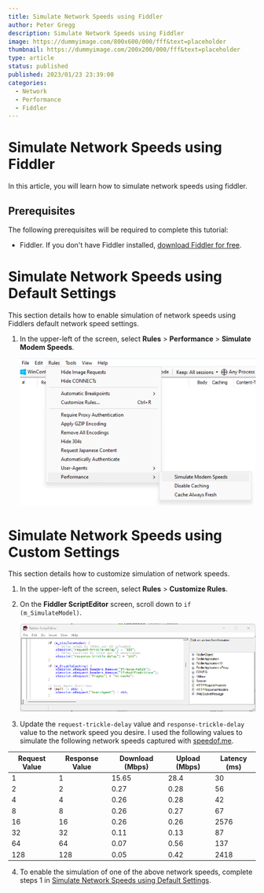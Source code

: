 ```yaml
---
title: Simulate Network Speeds using Fiddler
author: Peter Gregg
description: Simulate Network Speeds using Fiddler
image: https://dummyimage.com/800x600/000/fff&text=placeholder
thumbnail: https://dummyimage.com/200x200/000/fff&text=placeholder
type: article
status: published
published: 2023/01/23 23:39:00
categories: 
  - Network
  - Performance
  - Fiddler
---
```


# Simulate Network Speeds using Fiddler

In this article, you will learn how to simulate network speeds using fiddler.

## Prerequisites

The following prerequisites will be required to complete this tutorial:
- Fiddler. If you don't have Fiddler installed, [download Fiddler for free](https://www.telerik.com/download/fiddler).

# Simulate Network Speeds using Default Settings

This section details how to enable simulation of network speeds using Fiddlers default network speed settings.

1. In the upper-left of the screen, select **Rules** > **Performance** > **Simulate Modem Speeds**.  

    ![Fiddler Enable Simulate Modem Speeds](https://raw.githubusercontent.com/petergregg/Content/main/Blog/Images/FiddlerEnableSimulateModemSpeeds.png)

# Simulate Network Speeds using Custom Settings
This section details how to customize simulation of network speeds.

1. In the upper-left of the screen, select **Rules** > **Customize Rules**. 
2. On the **Fiddler ScriptEditor** screen, scroll down to `if (m_SimulateModel)`. 

    ![Fiddler Enable Simulate Modem Speeds](https://raw.githubusercontent.com/petergregg/Content/main/Blog/Images/FiddlerCustomiseSimulatedModemSpeeds.png)

3. Update the `request-trickle-delay` value and `response-trickle-delay` value to the network speed you desire. I used the following values to simulate the following network speeds captured with [speedof.me](https://speedof.me/).

| Request Value | Response Value | Download (Mbps) | Upload (Mbps) | Latency (ms) |
| --- | --- | --- | --- | --- |
| 1 | 1 | 15.65 | 28.4 | 30 |
| 2 | 2 | 0.27 | 0.28 | 56 |
| 4 | 4 | 0.26 | 0.28 | 42 |
| 8 | 8 | 0.26 | 0.27 | 67 |
| 16 | 16 |0.26 | 0.26 | 2576 |
| 32 | 32 |0.11 |0.13 | 87 |
| 64 | 64 | 0.07 | 0.56| 137 |
| 128 | 128 | 0.05 | 0.42 | 2418 |

4. To enable the simulation of one of the above network speeds, complete steps 1 in [Simulate Network Speeds using Default Settings](#simulate-network-speeds-using-default-settings).
